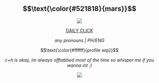  </p>

<h2 align="center" >
 $$\text{\color{#521818}{mars}}$$
</h2>

<p align="center">
<img src="https://wilardo.crd.co/assets/images/gallery21/6cfc0531.jpg?v=87117d4a"/>

<div align="center">
  
[DAILY CLICK](https://arab.org/click-to-help/) </div>
</p>

<p align="center" >
  <em>any pronouns | PH/ENG </em>
 </p>
 
 <p align="center">
 $$\text{\color{#ffffff}{profile wip}}$$
 </p>

<p align="center" >
  <em>c+h is okay, im always offtabbed most of the time so whisper me if you wanna int :)</em>
 </p>

<p align="center">
<img src="https://wilardo.crd.co/assets/images/gallery21/1d27222e.gif?v=87117d4a"/>
